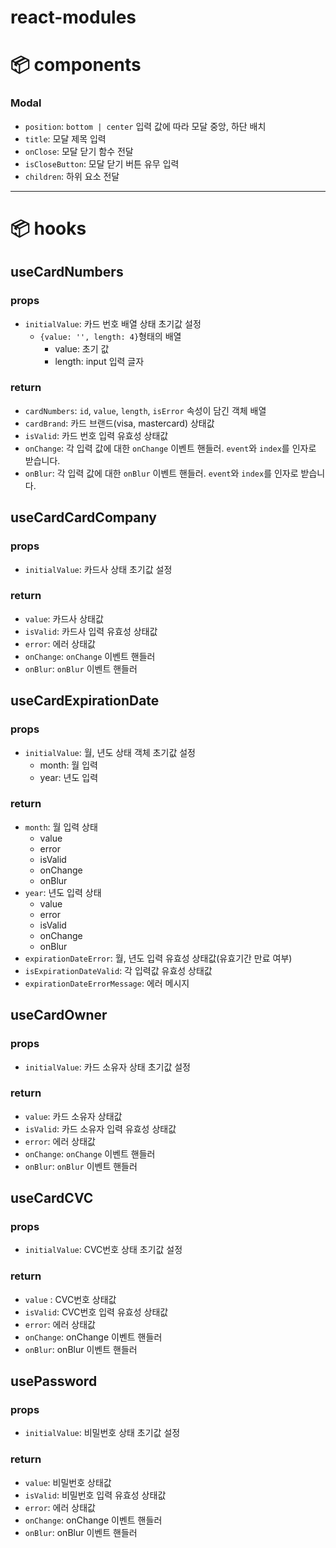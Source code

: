 # react-modules

# 📦 components

### Modal

- `position`: `bottom | center` 입력 값에 따라 모달 중앙, 하단 배치
- `title`: 모달 제목 입력
- `onClose`: 모달 닫기 함수 전달
- `isCloseButton`: 모달 닫기 버튼 유무 입력
- `children`: 하위 요소 전달

---

# 📦 hooks

## useCardNumbers

### props

- `initialValue`: 카드 번호 배열 상태 초기값 설정
  - `{value: '', length: 4}`형태의 배열
    - value: 초기 값
    - length: input 입력 글자

### return

- `cardNumbers`: `id`, `value`, `length`, `isError` 속성이 담긴 객체 배열
- `cardBrand`: 카드 브랜드(visa, mastercard) 상태값
- `isValid`: 카드 번호 입력 유효성 상태값
- `onChange`: 각 입력 값에 대한 `onChange` 이벤트 핸들러. `event`와 `index`를 인자로 받습니다.
- `onBlur`: 각 입력 값에 대한 `onBlur` 이벤트 핸들러. `event`와 `index`를 인자로 받습니다.

## useCardCardCompany

### props

- `initialValue`: 카드사 상태 초기값 설정

### return

- `value`: 카드사 상태값
- `isValid`: 카드사 입력 유효성 상태값
- `error`: 에러 상태값
- `onChange`: `onChange` 이벤트 핸들러
- `onBlur`: `onBlur` 이벤트 핸들러

## useCardExpirationDate

### props

- `initialValue`: 월, 년도 상태 객체 초기값 설정
  - month: 월 입력
  - year: 년도 입력

### return

- `month`: 월 입력 상태
  - value
  - error
  - isValid
  - onChange
  - onBlur
- `year`: 년도 입력 상태
  - value
  - error
  - isValid
  - onChange
  - onBlur
- `expirationDateError`: 월, 년도 입력 유효성 상태값(유효기간 만료 여부)
- `isExpirationDateValid`: 각 입력값 유효성 상태값
- `expirationDateErrorMessage`: 에러 메시지

## useCardOwner

### props

- `initialValue`: 카드 소유자 상태 초기값 설정

### return

- `value`: 카드 소유자 상태값
- `isValid`: 카드 소유자 입력 유효성 상태값
- `error`: 에러 상태값
- `onChange`: `onChange` 이벤트 핸들러
- `onBlur`: `onBlur` 이벤트 핸들러

## useCardCVC

### props

- `initialValue`: CVC번호 상태 초기값 설정

### return

- `value` : CVC번호 상태값
- `isValid`: CVC번호 입력 유효성 상태값
- `error`: 에러 상태값
- `onChange`: onChange 이벤트 핸들러
- `onBlur`: onBlur 이벤트 핸들러

## usePassword

### props

- `initialValue`: 비밀번호 상태 초기값 설정

### return

- `value`: 비밀번호 상태값
- `isValid`: 비밀번호 입력 유효성 상태값
- `error`: 에러 상태값
- `onChange`: onChange 이벤트 핸들러
- `onBlur`: onBlur 이벤트 핸들러
